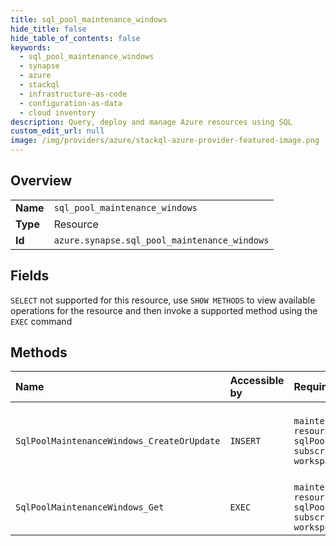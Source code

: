 ```yaml
---
title: sql_pool_maintenance_windows
hide_title: false
hide_table_of_contents: false
keywords:
  - sql_pool_maintenance_windows
  - synapse
  - azure    
  - stackql
  - infrastructure-as-code
  - configuration-as-data
  - cloud inventory
description: Query, deploy and manage Azure resources using SQL
custom_edit_url: null
image: /img/providers/azure/stackql-azure-provider-featured-image.png
---
```

  
    

## Overview
<table><tbody>
<tr><td><b>Name</b></td><td><code>sql_pool_maintenance_windows</code></td></tr>
<tr><td><b>Type</b></td><td>Resource</td></tr>
<tr><td><b>Id</b></td><td><code>azure.synapse.sql_pool_maintenance_windows</code></td></tr>
</tbody></table>

## Fields
`SELECT` not supported for this resource, use `SHOW METHODS` to view available operations for the resource and then invoke a supported method using the `EXEC` command  
## Methods
| Name | Accessible by | Required Params | Description |
|:-----|:--------------|:----------------|:------------|
| `SqlPoolMaintenanceWindows_CreateOrUpdate` | `INSERT` | `maintenanceWindowName, resourceGroupName, sqlPoolName, subscriptionId, workspaceName` | Creates or updates a Sql pool's maintenance windows settings. |
| `SqlPoolMaintenanceWindows_Get` | `EXEC` | `maintenanceWindowName, resourceGroupName, sqlPoolName, subscriptionId, workspaceName` | Get a SQL pool's Maintenance Windows. |
